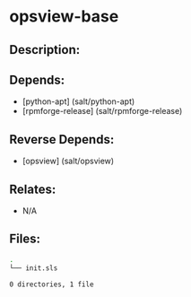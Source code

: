 # opsview-base

## Description:



## Depends:

  -  [python-apt] (salt/python-apt)
  -  [rpmforge-release] (salt/rpmforge-release)

## Reverse Depends:

  -  [opsview] (salt/opsview)

## Relates:

  -  N/A

## Files:

```bash
.
└── init.sls

0 directories, 1 file
```
